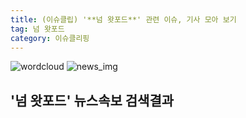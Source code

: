 ```yaml
---
title: (이슈클립) '**넘 왓포드**' 관련 이슈, 기사 모아 보기
tag: 넘 왓포드
category: 이슈클리핑
---
```

![wordcloud](https://s3.ap-northeast-2.amazonaws.com/lyrics101-wordcloud/2018-09-27-1537988247.png)
![news_img](https://user-images.githubusercontent.com/42597476/44507050-1206f400-a6e4-11e8-8d98-7ffbfebb353f.png)
## **'**넘 왓포드**'** 뉴스속보 검색결과

